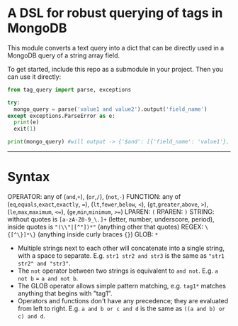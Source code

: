 # A DSL for robust querying of tags in MongoDB

This module converts a text query into a dict that can be directly used in a MongoDB query of a string array field.

To get started, include this repo as a submodule in your project. Then you can use it directly:
```py
from tag_query import parse, exceptions

try:
  mongo_query = parse('value1 and value2').output('field_name')
except exceptions.ParseError as e:
  print(e)
  exit(1)

print(mongo_query) #will output -> {'$and': [{'field_name': 'value1'}, {'field_name': 'value2'}]}
```
---
# Syntax

OPERATOR: any of (`and`,`+`), (`or`,`/`), (`not`,`-`)
FUNCTION: any of (`eq`,`equals`,`exact`,`exactly`, `=`), (`lt`,`fewer`,`below`, `<`), (`gt`,`greater`,`above`, `>`), (`le`,`max`,`maximum`, `<=`), (`ge`,`min`,`minimum`, `>=`)
LPAREN: `(`
RPAREN: `)`
STRING: without quotes is `[a-zA-Z0-9_\.]+` (letter, number, underscore, period), inside quotes is `"(\\"|[^"])*"` (anything other that quotes)
REGEX: `\{[^\}]*\}` (anything inside curly braces `{}`)
GLOB: `*`

- Multiple strings next to each other will concatenate into a single string, with a space to separate. E.g. `str1 str2 and str3` is the same as `"str1 str2" and "str3"`.
- The `not` operator between two strings is equivalent to `and not`. E.g. `a not b` = `a and not b`.
- The GLOB operator allows simple pattern matching, e.g. `tag1*` matches anything that begins with "tag1".
- Operators and functions don't have any precedence; they are evaluated from left to right. E.g. `a and b or c and d` is the same as `((a and b) or c) and d`.
